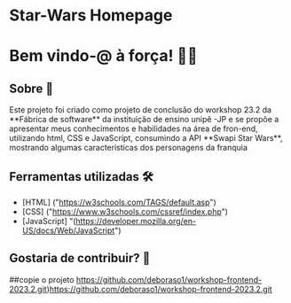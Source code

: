 # Star-Wars Homepage

<h1>Bem vindo-@ à força! 🖤💛 </h1>

<h2>Sobre 🚨 </h2>
<p> Este projeto foi criado como projeto de conclusão do workshop 23.2 da **Fábrica de software** da instituição de ensino unipê -JP
 e se propõe a apresentar meus conhecimentos e habilidades na área de fron-end, utilizando html, CSS e JavaScript, consumindo a API **Swapi Star Wars**, mostrando algumas caracteristicas dos personagens da franquia </p>

## Ferramentas utilizadas 🛠️
- [HTML] ("https://w3schools.com/TAGS/default.asp")
- [CSS] ("https://www.w3schools.com/cssref/index.php")
- [JavaScript] "(https://developer.mozilla.org/en-US/docs/Web/JavaScript")


## Gostaria de contribuir? 🤝

##copie o projeto
 https://github.com/deboraso1/workshop-frontend-2023.2.git)https://github.com/deboraso1/workshop-frontend-2023.2.git

